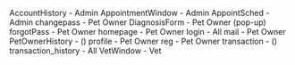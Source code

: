 AccountHistory - Admin
AppointmentWindow - Admin
AppointSched - Admin
changepass - Pet Owner
DiagnosisForm - Pet Owner (pop-up)
forgotPass - Pet Owner
homepage - Pet Owner 
login - All
mail - Pet Owner
PetOwnerHistory - ()
profile - Pet Owner
reg - Pet Owner
transaction - ()
transaction_history - All
VetWindow - Vet

